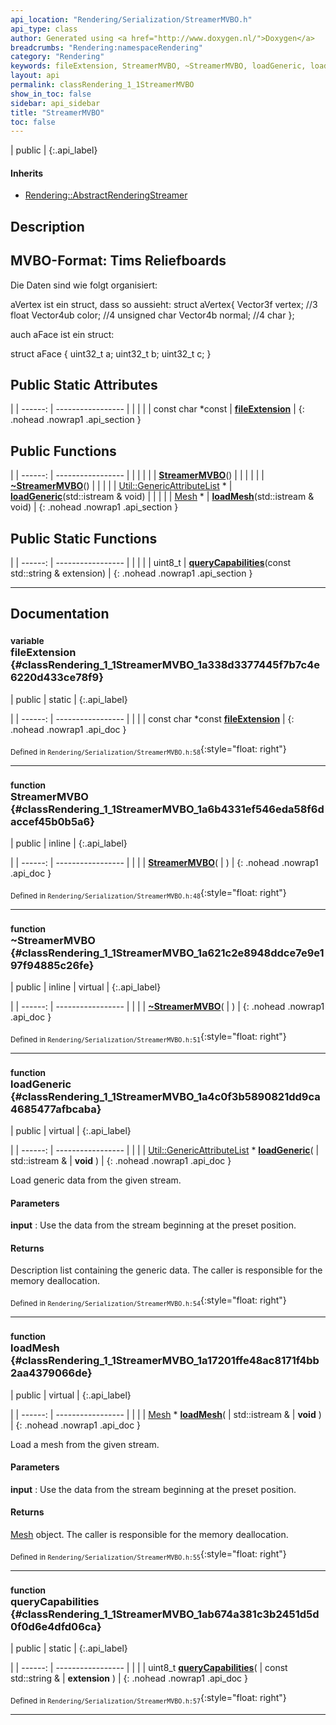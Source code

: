 ```yaml
---
api_location: "Rendering/Serialization/StreamerMVBO.h"
api_type: class
author: Generated using <a href="http://www.doxygen.nl/">Doxygen</a>
breadcrumbs: "Rendering:namespaceRendering"
category: "Rendering"
keywords: fileExtension, StreamerMVBO, ~StreamerMVBO, loadGeneric, loadMesh, queryCapabilities, read
layout: api
permalink: classRendering_1_1StreamerMVBO
show_in_toc: false
sidebar: api_sidebar
title: "StreamerMVBO"
toc: false
---
```


| public |
{:.api_label}

#### Inherits

* [Rendering::AbstractRenderingStreamer](classRendering_1_1AbstractRenderingStreamer)


## Description



## MVBO-Format: Tims Reliefboards

Die Daten sind wie folgt organisiert:

aVertex ist ein struct, dass so aussieht: struct aVertex{ Vector3f vertex; //3 float Vector4ub color; //4 unsigned char Vector4b normal; //4 char };

auch aFace ist ein struct:

struct aFace { uint32_t a; uint32_t b; uint32_t c; }



## Public Static Attributes

|
| ------: | ----------------- |
|  | |
| const char *const | **[fileExtension](#classRendering_1_1StreamerMVBO_1a338d3377445f7b7c4e6220d433ce78f9)**  |
{: .nohead .nowrap1 .api_section }


## Public Functions

|
| ------: | ----------------- |
|  | |
|  | **[StreamerMVBO](#classRendering_1_1StreamerMVBO_1a6b4331ef546eda58f6daccef45b0b5a6)**() |
|  | |
|  | **[~StreamerMVBO](#classRendering_1_1StreamerMVBO_1a621c2e8948ddce7e9e197f94885c26fe)**() |
|  | |
| [Util::GenericAttributeList](classUtil_1_1GenericAttributeList) * | **[loadGeneric](#classRendering_1_1StreamerMVBO_1a4c0f3b5890821dd9ca4685477afbcaba)**(std::istream & void) |
|  | |
| [Mesh](classRendering_1_1Mesh) * | **[loadMesh](#classRendering_1_1StreamerMVBO_1a17201ffe48ac8171f4bb2aa4379066de)**(std::istream & void) |
{: .nohead .nowrap1 .api_section }


## Public Static Functions

|
| ------: | ----------------- |
|  | |
| uint8_t | **[queryCapabilities](#classRendering_1_1StreamerMVBO_1ab674a381c3b2451d5d0f0d6e4dfd06ca)**(const std::string & extension) |
{: .nohead .nowrap1 .api_section }


-------------------------------------------------------------------

## Documentation

### <small>variable</small><br/> fileExtension {#classRendering_1_1StreamerMVBO_1a338d3377445f7b7c4e6220d433ce78f9}

| public | static |
{:.api_label}

|
| ------: | ----------------- |
|  |
| const char *const **[fileExtension](#classRendering_1_1StreamerMVBO_1a338d3377445f7b7c4e6220d433ce78f9)**  |
{: .nohead .nowrap1 .api_doc }





<sub>Defined in `Rendering/Serialization/StreamerMVBO.h:58`</sub>{:style="float: right"}

-------------------------------------------------------------------

### <small>function</small><br/> StreamerMVBO {#classRendering_1_1StreamerMVBO_1a6b4331ef546eda58f6daccef45b0b5a6}

| public | inline |
{:.api_label}

|
| ------: | ----------------- |
|  |
|  **[StreamerMVBO](#classRendering_1_1StreamerMVBO_1a6b4331ef546eda58f6daccef45b0b5a6)**( |  ) |
{: .nohead .nowrap1 .api_doc }





<sub>Defined in `Rendering/Serialization/StreamerMVBO.h:48`</sub>{:style="float: right"}

-------------------------------------------------------------------

### <small>function</small><br/> ~StreamerMVBO {#classRendering_1_1StreamerMVBO_1a621c2e8948ddce7e9e197f94885c26fe}

| public | inline | virtual |
{:.api_label}

|
| ------: | ----------------- |
|  |
|  **[~StreamerMVBO](#classRendering_1_1StreamerMVBO_1a621c2e8948ddce7e9e197f94885c26fe)**( |  ) |
{: .nohead .nowrap1 .api_doc }





<sub>Defined in `Rendering/Serialization/StreamerMVBO.h:51`</sub>{:style="float: right"}

-------------------------------------------------------------------

### <small>function</small><br/> loadGeneric {#classRendering_1_1StreamerMVBO_1a4c0f3b5890821dd9ca4685477afbcaba}

| public | virtual |
{:.api_label}

|
| ------: | ----------------- |
|  |
| [Util::GenericAttributeList](classUtil_1_1GenericAttributeList) * **[loadGeneric](#classRendering_1_1StreamerMVBO_1a4c0f3b5890821dd9ca4685477afbcaba)**( | std::istream & | **void** ) |
{: .nohead .nowrap1 .api_doc }



Load generic data from the given stream.


#### Parameters
**input**
:  Use the data from the stream beginning at the preset position.




#### Returns
Description list containing the generic data. The caller is responsible for the memory deallocation.





<sub>Defined in `Rendering/Serialization/StreamerMVBO.h:54`</sub>{:style="float: right"}

-------------------------------------------------------------------

### <small>function</small><br/> loadMesh {#classRendering_1_1StreamerMVBO_1a17201ffe48ac8171f4bb2aa4379066de}

| public | virtual |
{:.api_label}

|
| ------: | ----------------- |
|  |
| [Mesh](classRendering_1_1Mesh) * **[loadMesh](#classRendering_1_1StreamerMVBO_1a17201ffe48ac8171f4bb2aa4379066de)**( | std::istream & | **void** ) |
{: .nohead .nowrap1 .api_doc }



Load a mesh from the given stream.


#### Parameters
**input**
:  Use the data from the stream beginning at the preset position.




#### Returns
 [Mesh](classRendering_1_1Mesh) object. The caller is responsible for the memory deallocation.





<sub>Defined in `Rendering/Serialization/StreamerMVBO.h:55`</sub>{:style="float: right"}

-------------------------------------------------------------------

### <small>function</small><br/> queryCapabilities {#classRendering_1_1StreamerMVBO_1ab674a381c3b2451d5d0f0d6e4dfd06ca}

| public | static |
{:.api_label}

|
| ------: | ----------------- |
|  |
| uint8_t **[queryCapabilities](#classRendering_1_1StreamerMVBO_1ab674a381c3b2451d5d0f0d6e4dfd06ca)**( | const std::string & | **extension** ) |
{: .nohead .nowrap1 .api_doc }





<sub>Defined in `Rendering/Serialization/StreamerMVBO.h:57`</sub>{:style="float: right"}

-------------------------------------------------------------------


